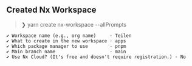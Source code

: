## Created Nx Workspace

> ❯ yarn create nx-workspace --allPrompts

```
✔ Workspace name (e.g., org name)     · Teilen
✔ What to create in the new workspace · apps
✔ Which package manager to use        · pnpm
✔ Main branch name                    · main
✔ Use Nx Cloud? (It's free and doesn't require registration.) · No
```
